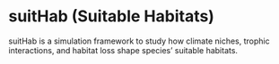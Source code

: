# suitHab (Suitable Habitats)
suitHab is a simulation framework to study how climate niches, trophic interactions, and habitat loss shape species’ suitable habitats.
